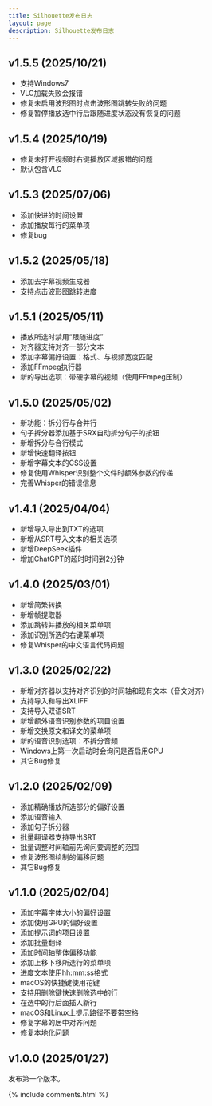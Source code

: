```yaml
---
title: Silhouette发布日志 
layout: page
description: Silhouette发布日志 
---
```


<style>
.post-content h2 {
  font-size: 1.5rem;
}
</style>

## v1.5.5 (2025/10/21)

* 支持Windows7
* VLC加载失败会报错
* 修复未启用波形图时点击波形图跳转失败的问题
* 修复暂停播放选中行后跟随进度状态没有恢复的问题

## v1.5.4 (2025/10/19)

* 修复未打开视频时右键播放区域报错的问题
* 默认包含VLC

## v1.5.3 (2025/07/06)

* 添加快进的时间设置
* 添加播放每行的菜单项
* 修复bug

## v1.5.2 (2025/05/18)

* 添加去字幕视频生成器
* 支持点击波形图跳转进度

## v1.5.1 (2025/05/11)

* 播放所选时禁用“跟随进度”
* 对齐器支持对齐一部分文本
* 添加字幕偏好设置：格式、与视频宽度匹配
* 添加FFmpeg执行器
* 新的导出选项：带硬字幕的视频（使用FFmpeg压制）

## v1.5.0 (2025/05/02)

* 新功能：拆分行与合并行
* 句子拆分器添加基于SRX自动拆分句子的按钮
* 新增拆分与合行模式
* 新增快速翻译按钮
* 新增字幕文本的CSS设置
* 修复使用Whisper识别整个文件时额外参数的传递
* 完善Whisper的错误信息

## v1.4.1 (2025/04/04)

* 新增导入导出到TXT的选项
* 新增从SRT导入文本的相关选项
* 新增DeepSeek插件
* 增加ChatGPT的超时时间到2分钟

## v1.4.0 (2025/03/01)

* 新增简繁转换
* 新增帧提取器
* 添加跳转并播放的相关菜单项
* 添加识别所选的右键菜单项
* 修复Whisper的中文语言代码问题

## v1.3.0 (2025/02/22)

* 新增对齐器以支持对齐识别的时间轴和现有文本（音文对齐）
* 支持导入和导出XLIFF
* 支持导入双语SRT
* 新增额外语音识别参数的项目设置
* 新增交换原文和译文的菜单项
* 新的语音识别选项：不拆分音频
* Windows上第一次启动时会询问是否启用GPU
* 其它Bug修复

## v1.2.0 (2025/02/09)

* 添加精确播放所选部分的偏好设置
* 添加语音输入
* 添加句子拆分器
* 批量翻译器支持导出SRT
* 批量调整时间轴前先询问要调整的范围
* 修复波形图绘制的偏移问题
* 其它Bug修复

## v1.1.0 (2025/02/04)

* 添加字幕字体大小的偏好设置
* 添加使用GPU的偏好设置
* 添加提示词的项目设置
* 添加批量翻译
* 添加时间轴整体偏移功能
* 添加上移下移所选行的菜单项
* 进度文本使用hh:mm:ss格式
* macOS的快捷键使用花键
* 支持用删除键快速删除选中的行
* 在选中的行后面插入新行
* macOS和Linux上提示路径不要带空格
* 修复字幕的居中对齐问题
* 修复本地化问题

## v1.0.0 (2025/01/27)

发布第一个版本。

{% include comments.html %}

